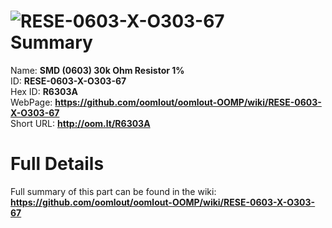 
![RESE-0603-X-O303-67](https://github.com/oomlout/oomlout-OOMP/blob/master/parts/RESE-0603-X-O303-67/RESE-0603-X-O303-67_420.jpg)   
Summary
=================
  
Name: __SMD (0603) 30k Ohm Resistor 1%__    
ID: __RESE-0603-X-O303-67__   
Hex ID: __R6303A__   
WebPage: __https://github.com/oomlout/oomlout-OOMP/wiki/RESE-0603-X-O303-67__   
Short URL: __http://oom.lt/R6303A__   

Full Details
==========================
Full summary of this part can be found in the wiki:   
__https://github.com/oomlout/oomlout-OOMP/wiki/RESE-0603-X-O303-67__    

